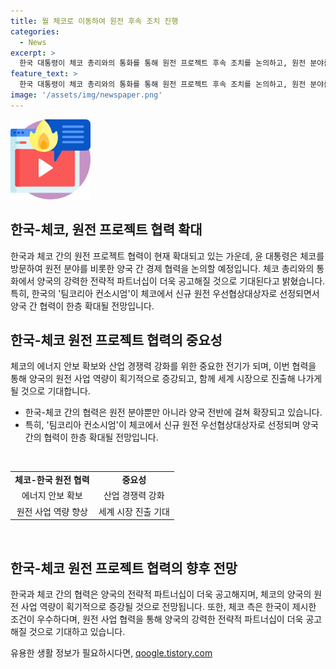 ```yaml
---
title: 월 체코로 이동하여 원전 후속 조치 진행
categories:
  - News
excerpt: >
  한국 대통령이 체코 총리와의 통화를 통해 원전 프로젝트 후속 조치를 논의하고, 원전 분야를 비롯한 경제 협력을 강화하기로 했다. 체코는 한국의 팀코리아 컨소시엄을 신규 원전 우선협상대상자로 선정했는데, 이는 프랑스의 EDF 컨소시엄을 기술과 가격에서 앞섰다는 것이다. 이에 대한 체코 측의 긍정적인 평가와 대통령의 체코 방문 계획 등이 주목받고 있다.
feature_text: >
  한국 대통령이 체코 총리와의 통화를 통해 원전 프로젝트 후속 조치를 논의하고, 원전 분야를 비롯한 경제 협력을 강화하기로 했다. 체코는 한국의 팀코리아 컨소시엄을 신규 원전 우선협상대상자로 선정했는데, 이는 프랑스의 EDF 컨소시엄을 기술과 가격에서 앞섰다는 것이다. 이에 대한 체코 측의 긍정적인 평가와 대통령의 체코 방문 계획 등이 주목받고 있다.
image: '/assets/img/newspaper.png'
---
```


<p><img src="/assets/img/news.png" alt="rentncar 속보" /></p>

<h2 data-ke-size="size26">한국-체코, 원전 프로젝트 협력 확대</h2>

<p>한국과 체코 간의 원전 프로젝트 협력이 현재 확대되고 있는 가운데, 윤 대통령은 체코를 방문하여 원전 분야를 비롯한 양국 간 경제 협력을 논의할 예정입니다. 체코 총리와의 통화에서 양국의 강력한 전략적 파트너십이 더욱 공고해질 것으로 기대된다고 밝혔습니다. 특히, 한국의 '팀코리아 컨소시엄'이 체코에서 신규 원전 우선협상대상자로 선정되면서 양국 간 협력이 한층 확대될 전망입니다.</p>

<p data-ke-size="size16"></p>

<h2 data-ke-size="size26">한국-체코 원전 프로젝트 협력의 중요성</h2>

<p>체코의 에너지 안보 확보와 산업 경쟁력 강화를 위한 중요한 전기가 되며, 이번 협력을 통해 양국의 원전 사업 역량이 획기적으로 증강되고, 함께 세계 시장으로 진출해 나가게 될 것으로 기대합니다.</p>

<ul>
  <li>한국-체코 간의 협력은 원전 분야뿐만 아니라 양국 전반에 걸쳐 확장되고 있습니다.</li>
  <li>특히, '팀코리아 컨소시엄'이 체코에서 신규 원전 우선협상대상자로 선정되며 양국 간의 협력이 한층 확대될 전망입니다.</li>
</ul>

<p data-ke-size="size16">&nbsp;</p>

<table>
  <tbody>
    <tr>
      <td style="text-align: center; height: 17px;"><b>체코-한국 원전 협력</b></td>
      <td style="text-align: center; height: 17px;"><b>중요성</b></td>
    </tr>
    <tr>
      <td style="text-align: center; height: 17px;">에너지 안보 확보</td>
      <td style="text-align: center; height: 17px;">산업 경쟁력 강화</td>
    </tr>
    <tr>
      <td style="text-align: center; height: 17px;">원전 사업 역량 향상</td>
      <td style="text-align: center; height: 17px;">세계 시장 진출 기대</td>
    </tr>
  </tbody>
</table>

<p data-ke-size="size16">&nbsp;</p>

<h2 data-ke-size="size26">한국-체코 원전 프로젝트 협력의 향후 전망</h2>

<p>한국과 체코 간의 협력은 양국의 전략적 파트너십이 더욱 공고해지며, 체코의 양국의 원전 사업 역량이 획기적으로 증강될 것으로 전망됩니다. 또한, 체코 측은 한국이 제시한 조건이 우수하다며, 원전 사업 협력을 통해 양국의 강력한 전략적 파트너십이 더욱 공고해질 것으로 기대하고 있습니다.</p>

<p data-ke-size="size16"></p>
유용한 생활 정보가 필요하시다면, <a href="https://qoogle.tistory.com" rel="dofollow">qoogle.tistory.com</a>


